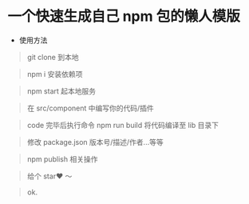 # 一个快速生成自己 npm 包的懒人模版

- 使用方法

> git clone 到本地

> npm i 安装依赖项

> npm start 起本地服务

> 在 src/component 中编写你的代码/插件

> code 完毕后执行命令 npm run build 将代码编译至 lib 目录下

> 修改 package.json 版本号/描述/作者...等等

> npm publish 相关操作

> 给个 star❤️ ～

> ok.
